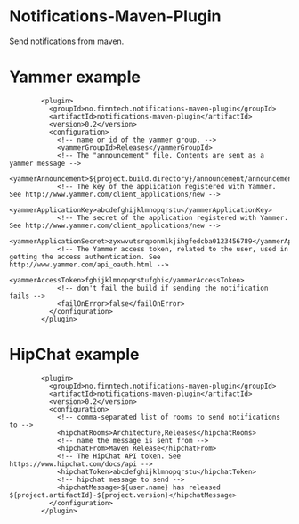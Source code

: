 Notifications-Maven-Plugin
==========================

Send notifications from maven.

Yammer example
==============


            <plugin>
              <groupId>no.finntech.notifications-maven-plugin</groupId>
              <artifactId>notifications-maven-plugin</artifactId>
              <version>0.2</version>
              <configuration>
                <!-- name or id of the yammer group. -->
                <yammerGroupId>Releases</yammerGroupId>
                <!-- The "announcement" file. Contents are sent as a yammer message -->
                <yammerAnnouncement>${project.build.directory}/announcement/announcement.vm</yammerAnnouncement>
                <!-- The key of the application registered with Yammer. See http://www.yammer.com/client_applications/new -->
                <yammerApplicationKey>abcdefghijklmnopqrstu</yammerApplicationKey>
                <!-- The secret of the application registered with Yammer. See http://www.yammer.com/client_applications/new -->
                <yammerApplicationSecret>zyxwvutsrqponmlkjihgfedcba0123456789</yammerApplicationSecret>
                <!-- The Yammer access token, related to the user, used in getting the access authentication. See http://www.yammer.com/api_oauth.html -->
                <yammerAccessToken>fghijklmnopqrstufghi</yammerAccessToken>
                <!-- don't fail the build if sending the notification fails -->
                <failOnError>false</failOnError>
              </configuration>
            </plugin>



HipChat example
===============


            <plugin>
              <groupId>no.finntech.notifications-maven-plugin</groupId>
              <artifactId>notifications-maven-plugin</artifactId>
              <version>0.2</version>
              <configuration>
                <!-- comma-separated list of rooms to send notifications to -->
                <hipchatRooms>Architecture,Releases</hipchatRooms>
                <!-- name the message is sent from -->
                <hipchatFrom>Maven Release</hipchatFrom>
                <!-- The HipChat API token. See https://www.hipchat.com/docs/api -->
                <hipchatToken>abcdefghijklmnopqrstu</hipchatToken>
                <!-- hipchat message to send -->
                <hipchatMessage>${user.name} has released ${project.artifactId}-${project.version}</hipchatMessage>
              </configuration>
            </plugin>